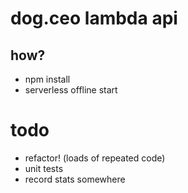 # dog.ceo lambda api

## how?

* npm install
* serverless offline start

# todo

* refactor! (loads of repeated code)
* unit tests
* record stats somewhere